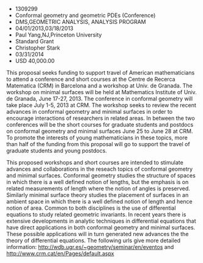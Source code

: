 
* 1309299
* Conformal geometry and geometric PDEs (Conference)
* DMS,GEOMETRIC ANALYSIS, ANALYSIS PROGRAM
* 04/01/2013,03/18/2013
* Paul Yang,NJ,Princeton University
* Standard Grant
* Christopher Stark
* 03/31/2014
* USD 40,000.00

This proposal seeks funding to support travel of American mathematicians to
attend a conference and short courses at the Centre de Recerca Matematica (CRM)
in Barcelona and a workshop at Univ. de Granada. The workshop on minimal
surfaces will be held at Mathematics Institute of Univ. de Granada, June 17-27,
2013. The conference in conformal geometry will take place July 1-5, 2013 at
CRM. The workshop seeks to review the recent advances in conformal geometry and
minimal surfaces in order to encourage interactions of researchers in related
areas. In between the two conferences will be the short courses for graduate
students and postdocs on conformal geometry and minimal surfaces June 25 to June
28 at CRM. To promote the interests of young mathematicians in these topics,
more than half of the funding from this proposal will go to support the travel
of graduate students and young postdocs.

This proposed workshops and short courses are intended to stimulate advances and
collaborations in the reseach topics of conformal geometry and minimal surfaces.
Conformal geometry studies the structure of spaces in which there is a well
defined notion of lengths, but the emphasis is on related measurements of length
where the notion of angles is preserved. Similarly minimal surface theory
studies the placement of surfaces in an ambient space in which there is a well
defined notion of length and hence notion of area. Common to both disciplines is
the use of differential equations to study related geometric invariants. In
recent years there is extensive developments in analytic techniques in
differential equations that have direct applications in both conformal geometry
and minimal surfaces. These possible applications will in turn generated new
advances the the theory of differential equations. The following urls give more
detailed information: http://wdb.ugr.es/~geometry/seminar/en/eventos and
http://www.crm.cat/en/Pages/default.aspx
